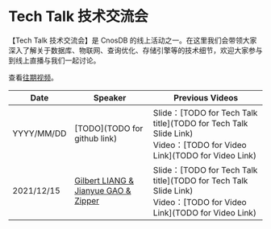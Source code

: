 # Tech Talk 技术交流会 

【Tech Talk 技术交流会】是 CnosDB 的线上活动之一。在这里我们会带领大家深入了解关于数据库、物联网、查询优化、存储引擎等的技术细节，欢迎大家参与到线上直播与我们一起讨论。


查看[往期视频](TODO)。 

| **Date**     | **Speaker**                                                                                    | **Previous Videos**|
| ---------- | ------------------------------------------------------------------------------------------ | ------------------------------------------------------------------------------------------------------------------------------------------------------------------------------------------------------------------------------------------------------------------------------ |
| YYYY/MM/DD | [TODO](TODO for github link)       | Slide：[TODO for Tech Talk title](TODO for Tech Talk Slide Link)<br>Video：[TODO for Video Link](TODO for Video Link)   
| 2021/12/15 | [Gilbert LIANG & Jianyue GAO & Zipper](https://github.com/Gilbert-Liang<br>https://github.com/IvanGao01<br>https://github.com/zipper-meng)     | Slide：[TODO for Tech Talk title](TODO for Tech Talk Slide Link)<br>Video：[TODO for Video Link](TODO for Video Link) 
